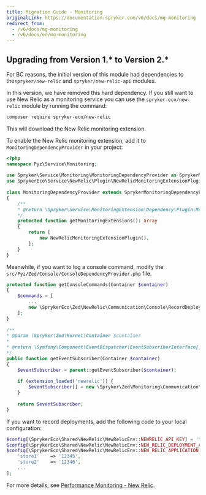 ```yaml
---
title: Migration Guide - Monitoring
originalLink: https://documentation.spryker.com/v6/docs/mg-monitoring
redirect_from:
  - /v6/docs/mg-monitoring
  - /v6/docs/en/mg-monitoring
---
```


## Upgrading from Version 1.* to Version 2.*
For BC reasons, the initial version of this module had dependencies to the`spryker/new-relic` and `spryker/new-relic-api` modules.

In this version, we have removed this hard dependency. If you still want to use New Relic as a monitoring service you can use the `spryker-eco/new-relic` module by running the command:

```bash
composer require spryker-eco/new-relic
```
This will download the New Relic monitoring extension.

To enable the New Relic monitoring extension, add it to  `MonitoringDependencyProvider` in your project:

```php
<?php
namespace Pyz\Service\Monitoring;
                         
use Spryker\Service\Monitoring\MonitoringDependencyProvider as SprykerMonitoringDependencyProvider;
use SprykerEco\Service\NewRelic\Plugin\NewRelicMonitoringExtensionPlugin;
                         
class MonitoringDependencyProvider extends SprykerMonitoringDependencyProvider
{
	/**
	* @return \Spryker\Service\MonitoringExtension\Dependency\Plugin\MonitoringExtensionPluginInterface[]
	*/
	protected function getMonitoringExtensions(): array
	{
		return [
			new NewRelicMonitoringExtensionPlugin(),
		];
	}
}
```

Meanwhile, if you want to log a console command,  modify the `src/Pyz/Zed/Console/ConsoleDependencyProvider.php` file.

```php
protected function getConsoleCommands(Container $container)
{
	$commands = [
		...
		new \SprykerEco\Zed\NewRelic\Communication\Console\RecordDeploymentConsole(),
	];
}
 
/**
* @param \Spryker\Zed\Kernel\Container $container
*
* @return \Symfony\Component\EventDispatcher\EventSubscriberInterface[]
*/
public function getEventSubscriber(Container $container)
{
	$eventSubscriber = parent::getEventSubscriber($container);
 
	if (extension_loaded('newrelic')) {
		$eventSubscriber[] = new \Spryker\Zed\Monitoring\Communication\Plugin\MonitoringConsolePlugin();
	}
 
	return $eventSubscriber;
}
```

If you want to record deployments, add the following code to your local configuration:

```php
$config[\SprykerEco\Shared\NewRelic\NewRelicEnv::NEWRELIC_API_KEY] = 'YOUR_API_KEY';
$config[\SprykerEco\Shared\NewRelic\NewRelicEnv::NEW_RELIC_DEPLOYMENT_API_URL] = 'https://api.newrelic.com/v2/applications/%s/deployments.json';
$config[\SprykerEco\Shared\NewRelic\NewRelicEnv::NEW_RELIC_APPLICATION_ID_ARRAY] = [
	'store1'    => '12345',
	'store2'    => '12346',
	...
];
```

For more details, see [Performance Monitoring - New Relic](/docs/scos/dev/technology-partners/202001.0/operational-tools-monitoring-legal-etc./new-relic).

